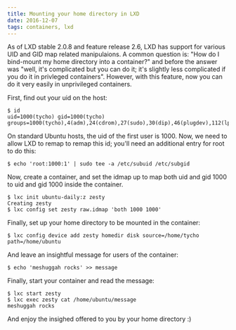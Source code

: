 ```yaml
---
title: Mounting your home directory in LXD
date: 2016-12-07
tags: containers, lxd
---
```


As of LXD stable 2.0.8 and feature release 2.6, LXD has support for various UID
and GID map related manipulaions. A common question is: "How do I bind-mount my
home directory into a container?" and before the answer was "well, it's
complicated but you can do it; it's slightly less complicated if you do it in
privleged containers". However, with this feature, now you can do it very
easily in unprivileged containers.

First, find out your uid on the host:

    $ id
    uid=1000(tycho) gid=1000(tycho) groups=1000(tycho),4(adm),24(cdrom),27(sudo),30(dip),46(plugdev),112(lpadmin),124(sambashare),129(libvirtd),149(lxd),150(sbuild)

On standard Ubuntu hosts, the uid of the first user is 1000. Now, we need to
allow LXD to remap to remap this id; you'll need an additional entry for root
to do this:

    $ echo 'root:1000:1' | sudo tee -a /etc/subuid /etc/subgid

Now, create a container, and set the idmap up to map both uid and gid 1000 to
uid and gid 1000 inside the container.

    $ lxc init ubuntu-daily:z zesty
    Creating zesty
    $ lxc config set zesty raw.idmap 'both 1000 1000'

Finally, set up your home directory to be mounted in the container:

    $ lxc config device add zesty homedir disk source=/home/tycho path=/home/ubuntu

And leave an insightful message for users of the container:

    $ echo 'meshuggah rocks' >> message

Finally, start your container and read the message:

    $ lxc start zesty
    $ lxc exec zesty cat /home/ubuntu/message
    meshuggah rocks

And enjoy the insighed offered to you by your home directory :)
